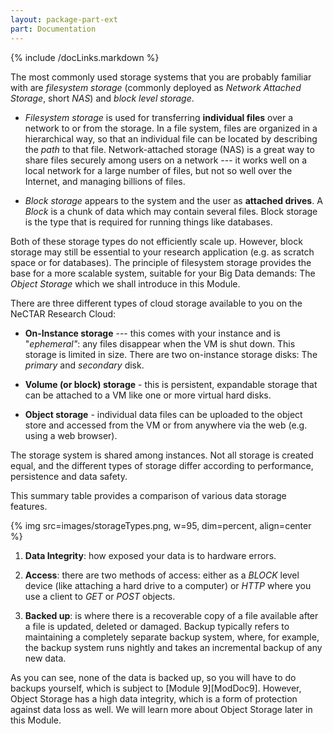 ```yaml
---
layout: package-part-ext
part: Documentation
---
```

{% include /docLinks.markdown %}

The most commonly used storage systems that you are probably familiar with are *filesystem storage* (commonly deployed as *Network Attached Storage*, short *NAS*) and *block level storage*. 

* *Filesystem storage* is used for transferring **individual files** over a network to or from the storage.
In a file system, files are organized in a hierarchical way, so that an individual file can be located by describing the *path* to that file. 
Network-attached storage (NAS) is a great way to share files securely among users on a network --- it works well on a local network for a large number of files, but not so well over the Internet, and managing billions of files.

* *Block storage* appears to the system and the user as **attached drives**. A *Block* is a chunk of data which may contain several files. Block storage is the type that is required for running things like databases. 

Both of these storage types do not efficiently scale up. However, block storage may still be essential to your research application (e.g. as scratch space or for databases). The principle of filesystem storage provides the base for a more scalable system, suitable for your Big Data demands: The *Object Storage* which we shall introduce in this Module.


There are three different types of cloud storage available to you on the NeCTAR Research Cloud:

* **On-Instance storage** --- this comes with your instance and is "*ephemeral"*: any files disappear when the VM is shut down. This storage is limited in size. There are two on-instance storage disks: The *primary* and *secondary* disk.

* **Volume (or block) storage** - this is persistent, expandable storage that can be attached to a VM like one or more virtual hard disks.

* **Object storage** - individual data files can be uploaded to the object store and accessed from the VM or from anywhere via the web (e.g. using a web browser).

The storage system is shared among instances. Not all storage is created equal, and the different types of storage differ according to performance, persistence and data safety.



This summary table provides a comparison of various data storage features.

{% img src=images/storageTypes.png, w=95, dim=percent, align=center %}

1. **Data Integrity**: how exposed your data is to hardware errors.

2. **Access**: there are two methods of access: either as a *BLOCK* level device (like attaching a hard drive to a computer) or *HTTP* where you use a client to *GET* or *POST* objects.

3. **Backed up**: is where there is a recoverable copy of a file available after a file is updated, deleted or damaged. Backup typically refers to maintaining a completely separate backup system, where, for example, the backup system runs nightly and takes an incremental backup of any new data.

As you can see, none of the data is backed up, so you will have to do backups yourself, which is subject to [Module 9][ModDoc9]. However, Object Storage has a high data integrity, which is a form of protection against data loss as well. We will learn more about Object Storage later in this Module. 




